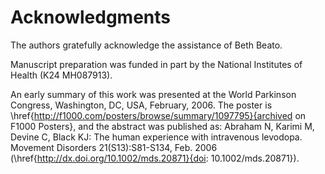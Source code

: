 # Acknowledgments

The authors gratefully acknowledge the assistance of Beth Beato.

Manuscript preparation was funded in part by the National Institutes of Health (K24 MH087913).

An early summary of this work was presented at the World Parkinson Congress, Washington, DC, USA, February, 2006. The poster is \href{http://f1000.com/posters/browse/summary/1097795}{archived on F1000 Posters}, and the abstract was published as: Abraham N, Karimi M, Devine C, Black KJ: The human experience with intravenous levodopa. Movement Disorders 21(S13):S81-S134, Feb. 2006 (\href{http://dx.doi.org/10.1002/mds.20871}{doi: 10.1002/mds.20871}).